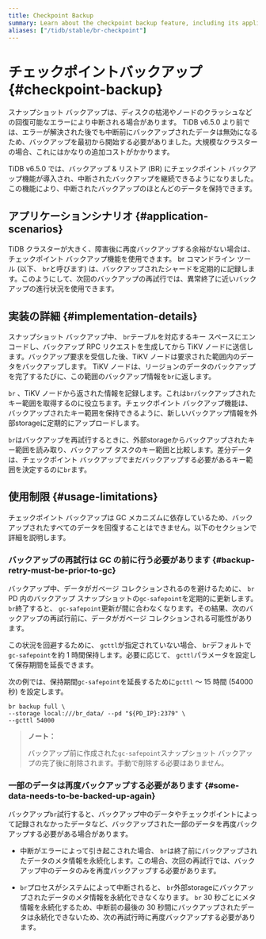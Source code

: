 ```yaml
---
title: Checkpoint Backup
summary: Learn about the checkpoint backup feature, including its application scenarios, implementation details, and usage.
aliases: ["/tidb/stable/br-checkpoint"]
---
```


# チェックポイントバックアップ {#checkpoint-backup}

スナップショット バックアップは、ディスクの枯渇やノードのクラッシュなどの回復可能なエラーにより中断される場合があります。 TiDB v6.5.0 より前では、エラーが解決された後でも中断前にバックアップされたデータは無効になるため、バックアップを最初から開始する必要がありました。大規模なクラスターの場合、これにはかなりの追加コストがかかります。

TiDB v6.5.0 では、バックアップ &amp; リストア (BR) にチェックポイント バックアップ機能が導入され、中断されたバックアップを継続できるようになりました。この機能により、中断されたバックアップのほとんどのデータを保持できます。

## アプリケーションシナリオ {#application-scenarios}

TiDB クラスターが大きく、障害後に再度バックアップする余裕がない場合は、チェックポイント バックアップ機能を使用できます。 br コマンドライン ツール (以下、 `br`と呼びます) は、バックアップされたシャードを定期的に記録します。このようにして、次回のバックアップの再試行では、異常終了に近いバックアップの進行状況を使用できます。

## 実装の詳細 {#implementation-details}

スナップショット バックアップ中、 `br`テーブルを対応するキー スペースにエンコードし、バックアップ RPC リクエストを生成してから TiKV ノードに送信します。バックアップ要求を受信した後、TiKV ノードは要求された範囲内のデータをバックアップします。 TiKV ノードは、リージョンのデータのバックアップを完了するたびに、この範囲のバックアップ情報を`br`に返します。

`br` 、TiKV ノードから返された情報を記録します。これは`br`バックアップされたキー範囲を取得するのに役立ちます。チェックポイント バックアップ機能は、バックアップされたキー範囲を保持できるように、新しいバックアップ情報を外部storageに定期的にアップロードします。

`br`はバックアップを再試行するときに、外部storageからバックアップされたキー範囲を読み取り、バックアップ タスクのキー範囲と比較します。差分データは、チェックポイント バックアップでまだバックアップする必要があるキー範囲を決定するのに`br`ます。

## 使用制限 {#usage-limitations}

チェックポイント バックアップは GC メカニズムに依存しているため、バックアップされたすべてのデータを回復することはできません。以下のセクションで詳細を説明します。

### バックアップの再試行は GC の前に行う必要があります {#backup-retry-must-be-prior-to-gc}

バックアップ中、データがガベージ コレクションされるのを避けるために、 `br` PD 内のバックアップ スナップショットの`gc-safepoint`を定期的に更新します。 `br`終了すると、 `gc-safepoint`更新が間に合わなくなります。その結果、次のバックアップの再試行前に、データがガベージ コレクションされる可能性があります。

この状況を回避するために、 `gcttl`が指定されていない場合、 `br`デフォルトで`gc-safepoint`を約 1 時間保持します。必要に応じて、 `gcttl`パラメータを設定して保存期間を延長できます。

次の例では、保持期間`gc-safepoint`を延長するために`gcttl` ～ 15 時間 (54000 秒) を設定します。

```shell
br backup full \
--storage local:///br_data/ --pd "${PD_IP}:2379" \
--gcttl 54000
```

> **ノート：**
>
> バックアップ前に作成された`gc-safepoint`スナップショット バックアップの完了後に削除されます。手動で削除する必要はありません。

### 一部のデータは再度バックアップする必要があります {#some-data-needs-to-be-backed-up-again}

バックアップ`br`試行すると、バックアップ中のデータやチェックポイントによって記録されなかったデータなど、バックアップされた一部のデータを再度バックアップする必要がある場合があります。

-   中断がエラーによって引き起こされた場合、 `br`は終了前にバックアップされたデータのメタ情報を永続化します。この場合、次回の再試行では、バックアップ中のデータのみを再度バックアップする必要があります。

-   `br`プロセスがシステムによって中断されると、 `br`外部storageにバックアップされたデータのメタ情報を永続化できなくなります。 `br` 30 秒ごとにメタ情報を永続化するため、中断前の最後の 30 秒間にバックアップされたデータは永続化できないため、次の再試行時に再度バックアップする必要があります。
